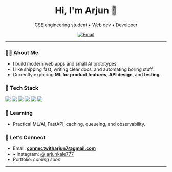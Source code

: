 <!-- Profile header -->
<h1 align="center">Hi, I'm Arjun 👋</h1>
<p align="center">CSE engineering student • Web dev  • Developer </p>

<p align="center">
  <a href="mailto:connectwitharjun7@gmail.com"><img alt="Email" src="https://img.shields.io/badge/Email-Contact-informational?logo=gmail"></a>
</p>

---

### 👨‍💻 About Me
- I build modern web apps and small AI prototypes.
- I like shipping fast, writing clear docs, and automating boring stuff.
- Currently exploring **ML for product features**, **API design**, and **testing**.

### 🧰 Tech Stack
<p>
  <img src="https://img.shields.io/badge/Python-3776AB?logo=python" />
  <img src="https://img.shields.io/badge/Flask-000000?logo=flask" />
  <img src="https://img.shields.io/badge/SQL-336791?logo=postgresql" />
  <img src="https://img.shields.io/badge/HTML5-E34F26?logo=html5" />
  <img src="https://img.shields.io/badge/CSS3-1572B6?logo=css3" />
  <img src="https://img.shields.io/badge/VS%20Code-007ACC?logo=visual-studio-code" />
</p>

### 🌱 Learning
- Practical ML/AI, FastAPI, caching, queueing, and observability.


### 🤝 Let’s Connect
- Email: **connectwitharjun7@gmail.com**  
- • Instagram: [@_arjunkale777](#)  
- Portfolio: *coming soon*

---
